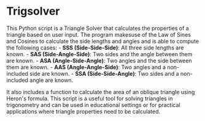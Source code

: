 # Trigsolver

This Python script is a Triangle Solver that calculates the properties of a triangle based on user input. 
The program makesuse of the Law of Sines and Cosines to calculate the side lengths and angles and is able
to compute the following cases:
    - **SSS (Side-Side-Side)**: All three side lengths are known.
    - **SAS (Side-Angle-Side)**: Two sides and the angle between them are known.
    - **ASA (Angle-Side-Angle)**: Two angles and the side between them are known.
    - **AAS (Angle-Angle-Side)**: Two angles and a non-included side are known.
    - **SSA (Side-Side-Angle)**: Two sides and a non-included angle are known.

It also includes a function to calculate the area of an oblique triangle using Heron's formula.
This script is a useful tool for solving triangles in trigonometry and can be used in educational settings 
or for practical applications where triangle properties need to be calculated. 
